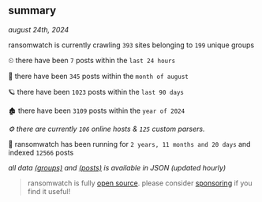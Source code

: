 
## summary
_august 24th, 2024_

ransomwatch is currently crawling `393` sites belonging to `199` unique groups

⏲ there have been `7` posts within the `last 24 hours`

🦈 there have been `345` posts within the `month of august`

🪐 there have been `1023` posts within the `last 90 days`

🏚 there have been `3109` posts within the `year of 2024`

_⚙️ there are currently `106` online hosts & `125` custom parsers._

🦕 ransomwatch has been running for `2 years, 11 months and 20 days` and indexed `12566` posts

_all data  [(groups)](http://ransomwhat.telemetry.ltd/groups) and [(posts)](http://ransomwhat.telemetry.ltd/posts) is available in JSON (updated hourly)_

> ransomwatch is fully [open source](https://github.com/joshhighet/ransomwatch#ransomwatch--). please consider [sponsoring](https://github.com/sponsors/joshhighet) if you find it useful!
